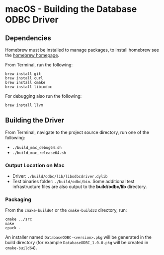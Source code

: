 # macOS - Building the Database ODBC Driver

## Dependencies

Homebrew must be installed to manage packages, to install homebrew see the [homebrew homepage](https://brew.sh/).

From Terminal, run the following:
```
brew install git
brew install curl
brew install cmake
brew install libiodbc
```

For debugging also run the following:
```
brew install llvm
```

## Building the Driver

From Terminal, navigate to the project source directory, run one of the following:
* `./build_mac_debug64.sh`
* `./build_mac_release64.sh`

### Output Location on Mac

* Driver: `./build/odbc/lib/libodbcdriver.dylib`
* Test binaries folder: `./build/odbc/bin`. Some additional test infrastructure files are also output to the **build/odbc/lib** directory.

### Packaging

From the `cmake-build64` or the `cmake-build32` directory, run:

```
cmake ../src
make
cpack .
```

An installer named `DatabaseODBC-<version>.pkg` will be generated in the build directory (for example `DatabaseODBC_1.0.0.pkg` will be created in `cmake-build64`).
